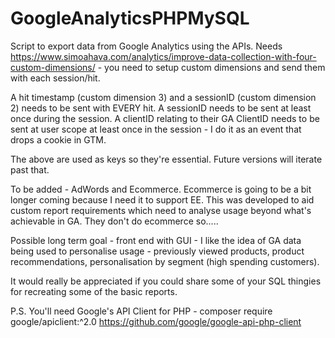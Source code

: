 # GoogleAnalyticsPHPMySQL
Script to export data from Google Analytics using the APIs. Needs https://www.simoahava.com/analytics/improve-data-collection-with-four-custom-dimensions/ - you need to setup custom dimensions and send them with each session/hit.

A hit timestamp (custom dimension 3) and a sessionID (custom dimension 2) needs to be sent with EVERY hit. A sessionID needs to be sent at least once during the session. A clientID relating to their GA ClientID needs to be sent at user scope at least once in the session - I do it as an event that drops a cookie in GTM. 

The above are used as keys so they're essential. Future versions will iterate past that. 

To be added - AdWords and Ecommerce. Ecommerce is going to be a bit longer coming because I need it to support EE. This was developed to aid custom report requirements which need to analyse usage beyond what's achievable in GA. They don't do ecommerce so.....

Possible long term goal - front end with GUI - I like the idea of GA data being used to personalise usage - previously viewed products, product recommendations, personalisation by segment (high spending customers).

It would really be appreciated if you could share some of your SQL thingies for recreating some of the basic reports.

P.S. You'll need Google's API Client for PHP - composer require google/apiclient:^2.0
https://github.com/google/google-api-php-client


